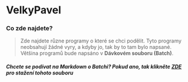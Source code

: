 # VelkyPavel
### Co zde najdete?
> Zde najdete různe programy o které se chci podělit. Tyto programy neobsahují žádné vyry, a kdyby jo, tak by to tam bylo napsané. Většina programů bude napsáno v **Dávkovém souboru (Batch)**.
##### *Chcete se podívat na Markdown o Batchi? Pokud ano, tak klikněte [ZDE](https://uloz.to/file/jiFNS7W5Ws2P/markdown-md#!ZJZkAwR2Zmp1MwWyAwWvLwL4LwLmZINlp1q1YGH0F040MTRkZj== "Stáhnout Markdown o Batch") pro stažení tohoto souboru*

